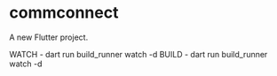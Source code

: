 # commconnect

A new Flutter project.

WATCH - dart run build_runner watch -d
BUILD - dart run build_runner watch -d

